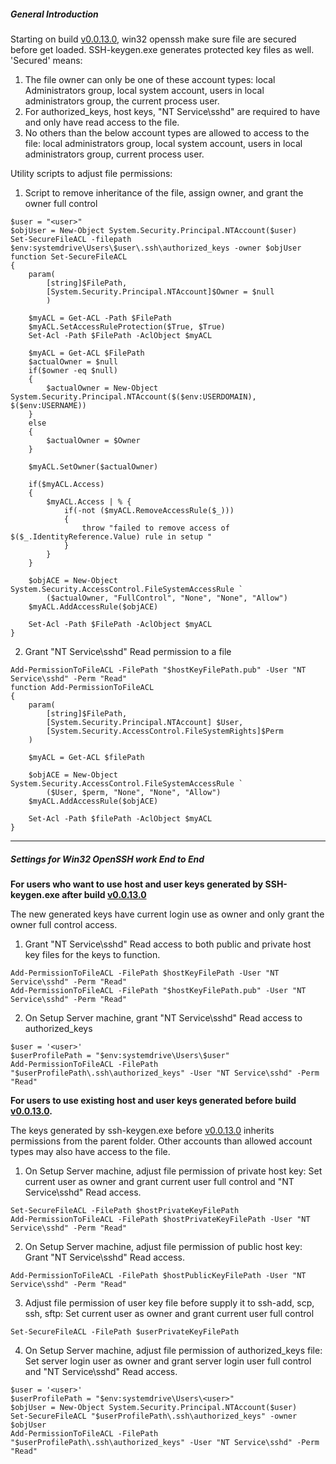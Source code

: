 ##### General Introduction
Starting on build [v0.0.13.0][build13], win32 openssh make sure file are secured before get loaded. SSH-keygen.exe generates protected key files as well. 'Secured' means:
1. The file owner can only be one of these account types: local Administrators group, local system account, users in local administrators group, the current process user.
2. For authorized_keys, host keys, "NT Service\sshd" are required to have and only have read access to the file.
3. No others than the below account types are allowed to access to the file: local administrators group, local system account, users in local administrators group, current process user.

Utility scripts to adjust file permissions:
1. Script to remove inheritance of the file, assign owner, and grant the owner full control 
```
$user = "<user>"
$objUser = New-Object System.Security.Principal.NTAccount($user)
Set-SecureFileACL -filepath $env:systemdrive\Users\$user\.ssh\authorized_keys -owner $objUser
function Set-SecureFileACL 
{            
    param(
        [string]$FilePath,
        [System.Security.Principal.NTAccount]$Owner = $null
        )

    $myACL = Get-ACL -Path $FilePath
    $myACL.SetAccessRuleProtection($True, $True)
    Set-Acl -Path $FilePath -AclObject $myACL

    $myACL = Get-ACL $FilePath
    $actualOwner = $null
    if($owner -eq $null)
    {
        $actualOwner = New-Object System.Security.Principal.NTAccount($($env:USERDOMAIN), $($env:USERNAME))
    }
    else
    {
        $actualOwner = $Owner
    }
            
    $myACL.SetOwner($actualOwner)
    
    if($myACL.Access) 
    {        
        $myACL.Access | % {                    
            if(-not ($myACL.RemoveAccessRule($_)))
            {
                throw "failed to remove access of $($_.IdentityReference.Value) rule in setup "
            }                    
        }
    }

    $objACE = New-Object System.Security.AccessControl.FileSystemAccessRule `
        ($actualOwner, "FullControl", "None", "None", "Allow")
    $myACL.AddAccessRule($objACE)

    Set-Acl -Path $FilePath -AclObject $myACL
}       

```
2. Grant "NT Service\sshd" Read permission to a file
```
Add-PermissionToFileACL -FilePath "$hostKeyFilePath.pub" -User "NT Service\sshd" -Perm "Read"
function Add-PermissionToFileACL 
{    
    param(
        [string]$FilePath,
        [System.Security.Principal.NTAccount] $User,
        [System.Security.AccessControl.FileSystemRights]$Perm
    )    

    $myACL = Get-ACL $filePath
        
    $objACE = New-Object System.Security.AccessControl.FileSystemAccessRule `
        ($User, $perm, "None", "None", "Allow") 
    $myACL.AddAccessRule($objACE)    

    Set-Acl -Path $filePath -AclObject $myACL
}
``` 
***
##### Settings for Win32 OpenSSH work End to End

**For users who want to use host and user keys generated by SSH-keygen.exe after build [v0.0.13.0][build13]**

The new generated keys have current login use as owner and only grant the owner full control access. 
1. Grant "NT Service\sshd" Read access to both public and private host key files for the keys to function.
```
Add-PermissionToFileACL -FilePath $hostKeyFilePath -User "NT Service\sshd" -Perm "Read"
Add-PermissionToFileACL -FilePath "$hostKeyFilePath.pub" -User "NT Service\sshd" -Perm "Read"
```
2. On Setup Server machine, grant "NT Service\sshd" Read access to authorized_keys
```
$user = '<user>'
$userProfilePath = "$env:systemdrive\Users\$user"
Add-PermissionToFileACL -FilePath "$userProfilePath\.ssh\authorized_keys" -User "NT Service\sshd" -Perm "Read"
```

**For users to use existing host and user keys generated before build [v0.0.13.0][build13].**

The keys generated by ssh-keygen.exe before [v0.0.13.0][build13] inherits permissions from the parent folder. Other accounts than allowed account types may also have access to the file.

1. On Setup Server machine, adjust file permission of private host key: Set current user as owner and grant current user full control and "NT Service\sshd" Read access.
```
Set-SecureFileACL -FilePath $hostPrivateKeyFilePath
Add-PermissionToFileACL -FilePath $hostPrivateKeyFilePath -User "NT Service\sshd" -Perm "Read"
```
2. On Setup Server machine, adjust file permission of public host key: Grant "NT Service\sshd" Read access.
```
Add-PermissionToFileACL -FilePath $hostPublicKeyFilePath -User "NT Service\sshd" -Perm "Read"
``` 
3. Adjust file permission of user key file before supply it to ssh-add, scp, ssh, sftp: Set current user as owner and grant current user full control
```
Set-SecureFileACL -FilePath $userPrivateKeyFilePath
``` 

4. On Setup Server machine, adjust file permission of authorized_keys file: Set server login user as owner and grant server login user full control and "NT Service\sshd" Read access.
```
$user = '<user>'
$userProfilePath = "$env:systemdrive\Users\<user>"
$objUser = New-Object System.Security.Principal.NTAccount($user)
Set-SecureFileACL "$userProfilePath\.ssh\authorized_keys" -owner $objUser
Add-PermissionToFileACL -FilePath "$userProfilePath\.ssh\authorized_keys" -User "NT Service\sshd" -Perm "Read"
```

[build13]: https://github.com/PowerShell/Win32-OpenSSH/releases/tag/v0.0.13.0
